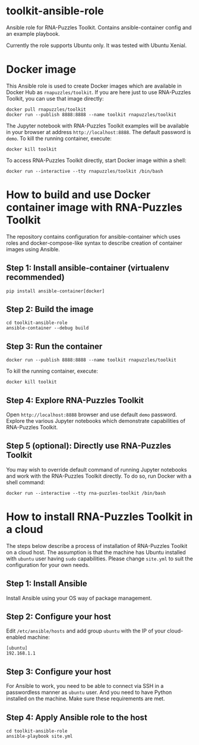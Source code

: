 # toolkit-ansible-role
Ansible role for RNA-Puzzles Toolkit. Contains ansible-container config and an example playbook.

Currently the role supports Ubuntu only. It was tested with Ubuntu Xenial.

# Docker image
This Ansible role is used to create Docker images which are available in Docker Hub as `rnapuzzles/toolkit`. If you are here just to use RNA-Puzzles Toolkit, you can use that image directly:
```
docker pull rnapuzzles/toolkit
docker run --publish 8888:8888 --name toolkit rnapuzzles/toolkit
```

The Jupyter notebook with RNA-Puzzles Toolkit examples will be available in your browser at address `http://localhost:8888`. The default password is `demo`. To kill the running container, execute:
```
docker kill toolkit
```

To access RNA-Puzzles Toolkit directly, start Docker image within a shell:
```
docker run --interactive --tty rnapuzzles/toolkit /bin/bash
```

# How to build and use Docker container image with RNA-Puzzles Toolkit
The repository contains configuration for ansible-container which uses roles and docker-compose-like syntax to describe creation of container images using Ansible. 

## Step 1: Install ansible-container (virtualenv recommended)
```
pip install ansible-container[docker]
```

## Step 2: Build the image
```
cd toolkit-ansible-role
ansible-container --debug build
```

## Step 3: Run the container
```
docker run --publish 8888:8888 --name toolkit rnapuzzles/toolkit
```

To kill the running container, execute:
```
docker kill toolkit
```

## Step 4: Explore RNA-Puzzles Toolkit
Open `http://localhost:8888` browser and use default `demo` password. Explore the various Jupyter notebooks which demonstrate capabilities of RNA-Puzzles Toolkit. 

## Step 5 (optional): Directly use RNA-Puzzles Toolkit
You may wish to override default command of running Jupyter notebooks and work with the RNA-Puzzles Toolkit directly. To do so, run Docker with a shell command:
```
docker run --interactive --tty rna-puzzles-toolkit /bin/bash
```

# How to install RNA-Puzzles Toolkit in a cloud
The steps below describe a process of installation of RNA-Puzzles Toolkit on a cloud host. The assumption is that the machine has Ubuntu installed with `ubuntu` user having `sudo` capabilities. Please change `site.yml` to suit the configuration for your own needs.

## Step 1: Install Ansible
Install Ansible using your OS way of package management.

## Step 2: Configure your host
Edit `/etc/ansible/hosts` and add group `ubuntu` with the IP of your cloud-enabled machine:
```
[ubuntu]
192.168.1.1
```

## Step 3: Configure your host
For Ansible to work, you need to be able to connect via SSH in a passwordless manner as `ubuntu` user. And you need to have Python installed on the machine. Make sure these requirements are met.

## Step 4: Apply Ansible role to the host
```
cd toolkit-ansible-role
ansible-playbook site.yml
```
